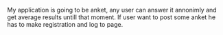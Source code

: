 My application is going to be anket, any user can answer it annonimly and get average results untill that moment. If user want to post some anket he has to make registration and log to page.